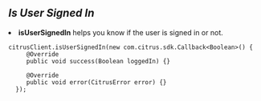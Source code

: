 <i><h2><b>Is User Signed In</b></h2>  </i>  

<li><b>isUserSignedIn</b> helps you know if the user is signed in or not.</li>

```
citrusClient.isUserSignedIn(new com.citrus.sdk.Callback<Boolean>() {
     @Override
     public void success(Boolean loggedIn) {}

     @Override
     public void error(CitrusError error) {}
  });
```
